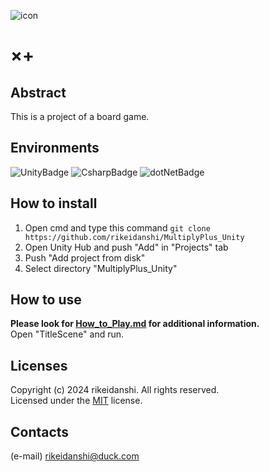 ![icon](https://github.com/rikeidanshi/MultiplyPlus_Unity/blob/master/Pictures/MultiplyPlus_icon.png)
# ×+  
## Abstract  
This is a project of a board game.
## Environments  
![UnityBadge](https://img.shields.io/badge/Unity-2022.3-%23FFFFFF?logo=unity)
![CsharpBadge](https://img.shields.io/badge/C%23-9.0-%23512BD4?logo=csharp)
![dotNetBadge](https://img.shields.io/badge/.NET_Mono-6.13.0-%23512BD4?logo=dotnet)
## How to install  
1. Open cmd and type this command `git clone https://github.com/rikeidanshi/MultiplyPlus_Unity`
2. Open Unity Hub and push "Add" in "Projects" tab
3. Push "Add project from disk"
4. Select directory "MultiplyPlus_Unity"
## How to use  
**Please look for [How_to_Play.md](https://github.com/rikeidanshi/MultiplyPlus_Unity/blob/master/How_to_Play.md) for additional information.**    
Open "TitleScene" and run.  
## Licenses  
Copyright (c) 2024 rikeidanshi. All rights reserved.  
Licensed under the [MIT](https://github.com/rikeidanshi/MultiplyPlus_Unity/blob/master/LICENSE) license.  
## Contacts  
(e-mail) rikeidanshi@duck.com
